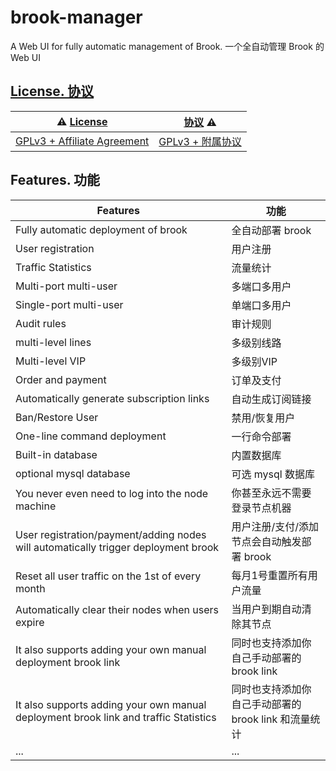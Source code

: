 # brook-manager

A Web UI for fully automatic management of Brook. 一个全自动管理 Brook 的 Web UI

## [License. 协议](LICENSE)

| ⚠️ [License](LICENSE) | [协议](LICENSE) ⚠️ |
| --- | --- |
| [GPLv3 + Affiliate Agreement](LICENSE) | [GPLv3 + 附属协议](LICENSE) |

## Features. 功能

| Features  | 功能 |
| --- | --- |
| Fully automatic deployment of brook | 全自动部署 brook |
| User registration | 用户注册 |
| Traffic Statistics | 流量统计 |
| Multi-port multi-user | 多端口多用户 |
| Single-port multi-user | 单端口多用户 |
| Audit rules | 审计规则 |
| multi-level lines | 多级别线路 |
| Multi-level VIP | 多级别VIP |
| Order and payment | 订单及支付 |
| Automatically generate subscription links | 自动生成订阅链接 |
| Ban/Restore User | 禁用/恢复用户 |
| One-line command deployment | 一行命令部署 |
| Built-in database | 内置数据库 |
| optional mysql database | 可选 mysql 数据库 |
| You never even need to log into the node machine | 你甚至永远不需要登录节点机器 |
| User registration/payment/adding nodes will automatically trigger deployment brook | 用户注册/支付/添加节点会自动触发部署 brook |
| Reset all user traffic on the 1st of every month | 每月1号重置所有用户流量 |
| Automatically clear their nodes when users expire | 当用户到期自动清除其节点 |
| It also supports adding your own manual deployment brook link | 同时也支持添加你自己手动部署的 brook link |
| It also supports adding your own manual deployment brook link and traffic Statistics | 同时也支持添加你自己手动部署的 brook link 和流量统计 |
| ... | ... |
